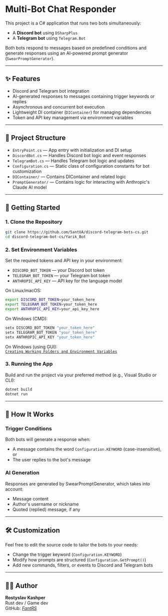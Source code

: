 # Multi-Bot Chat Responder

This project is a C# application that runs two bots simultaneously:
- A **Discord bot** using `DSharpPlus`
- A **Telegram bot** using `Telegram.Bot`

Both bots respond to messages based on predefined conditions and generate responses using an AI-powered prompt generator (`SwearPromptGenerator`).

---

## ✨ Features

- Discord and Telegram bot integration
- AI-generated responses to messages containing trigger keywords or replies
- Asynchronous and concurrent bot execution
- Lightweight DI container (`DIContainer`) for managing dependencies
- Token and API key management via environment variables

---

## 📁 Project Structure
- `EntryPoint.cs` — App entry with initialization and DI setup
- `DiscordBot.cs` — Handles Discord bot logic and event responses
- `TelegramBot.cs` — Handles Telegram bot logic and updates
- `Configuration.cs` — Static class of configuration constants for bot customization
- `DIContainer/` — Contains DIContainer and related logic
- `PromptGenerator/` — Contains logic for interacting with Anthropic's Claude AI model

---

## 🚀 Getting Started

### 1. Clone the Repository

```bash
git clone https://github.com/5antUA/discord-telegram-bots-cs.git
cd discord-telegram-bot-cs/Yarik_Bot
```

### 2. Set Environment Variables
Set the required tokens and API key in your environment:

- `DISCORD_BOT_TOKEN` — your Discord bot token
- `TELEGRAM_BOT_TOKEN` — your Telegram bot token
- `ANTHROPIC_API_KEY` — API key for the language model

On Linux/macOS:
```bash
export DISCORD_BOT_TOKEN=your_token_here
export TELEGRAM_BOT_TOKEN=your_token_here
export ANTHROPIC_API_KEY=your_api_key_here
```

On Windows (CMD):
```bash
setx DISCORD_BOT_TOKEN "your_token_here"
setx TELEGRAM_BOT_TOKEN "your_token_here"
setx ANTHROPIC_API_KEY "your_token_here"
```

On Windows (using GUI):  
[`Creating Working Folders and Environment Variables`](https://learn.microsoft.com/ru-ru/sql/integration-services/lesson-1-1-creating-working-folders-and-environment-variables?view=sql-server-ver16)

### 3. Running the App
Build and run the project via your preferred method (e.g., Visual Studio or CLI):
```bash
dotnet build
dotnet run
```

---

## 🧠 How It Works
### Trigger Conditions
Both bots will generate a response when:

- A message contains the word `Configuration.KEYWORD` (case-insensitive), or
- The user replies to the bot's message

### AI Generation
Responses are generated by SwearPromptGenerator, which takes into account:

- Message content
- Author's username or nickname
- Quoted (replied) message, if any

---

## 🛠 Customization
Feel free to edit the source code to tailor the bots to your needs:

- Change the trigger keyword (`Configuration.KEYWORD`)
- Modify how prompts are structured (`Configuration.GetPrompt()`)
- Add new commands, filters, or events to Discord and Telegram bots

---

## 👨‍💻 Author
**Rostyslav Kashper**  
Rust dev / Game dev  
GitHub: _[FantRS](https://github.com/FantRS)_
